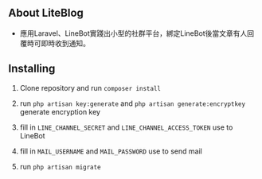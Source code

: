 ## About LiteBlog


- 應用Laravel、LineBot實踐出小型的社群平台，綁定LineBot後當文章有人回覆時可即時收到通知。


## Installing

1. Clone repository and run `composer install`

2. run `php artisan key:generate` and `php artisan generate:encryptkey` generate encryption key

3. fill in `LINE_CHANNEL_SECRET` and `LINE_CHANNEL_ACCESS_TOKEN` use to LineBot

4. fill in `MAIL_USERNAME` and `MAIL_PASSWORD` use to send mail

5. run `php artisan migrate`